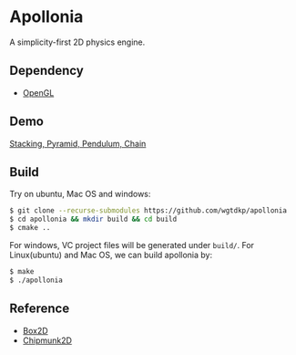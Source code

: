 # Apollonia

A simplicity-first 2D physics engine.

## Dependency

- [OpenGL]

## Demo

[Stacking, Pyramid, Pendulum, Chain](./demo/demo.html)

## Build

Try on ubuntu, Mac OS and windows:

```bash
$ git clone --recurse-submodules https://github.com/wgtdkp/apollonia
$ cd apollonia && mkdir build && cd build
$ cmake ..
```

For windows, VC project files will be generated under `build/`. For Linux(ubuntu) and Mac OS, we can build apollonia by:

```bash
$ make
$ ./apollonia
```

## Reference

- [Box2D]
- [Chipmunk2D]

[OpenGL]:https://www.opengl.org/
[GLUT]:https://www.opengl.org/resources/libraries/glut/
[Box2D]:http://box2d.org/
[Chipmunk2D]:https://chipmunk-physics.net/
